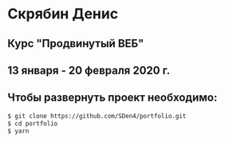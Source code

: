 # Скрябин Денис
## Курс "Продвинутый ВЕБ"
## 13 января - 20 февраля 2020 г.

##  Чтобы развернуть проект необходимо:
```sh
$ git clone https://github.com/SDen4/portfolio.git
$ cd portfolio
$ yarn
```
